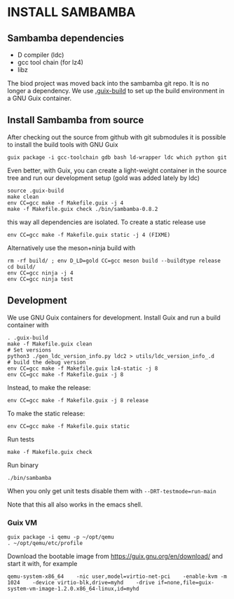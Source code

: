 # INSTALL SAMBAMBA

## Sambamba dependencies

* D compiler (ldc)
* gcc tool chain (for lz4)
* libz

The biod project was moved back into the sambamba git repo. It is no longer a dependency. We use [.guix-build](.guixbuild) to set up the build environment in a GNU Guix container.

## Install Sambamba from source

After checking out the source from github with git submodules it is
possible to install the build tools with GNU Guix

    guix package -i gcc-toolchain gdb bash ld-wrapper ldc which python git

Even better, with Guix, you can create a light-weight container in the source tree
and run our development setup (gold was added lately by ldc)

    source .guix-build
    make clean
    env CC=gcc make -f Makefile.guix -j 4
    make -f Makefile.guix check ./bin/sambamba-0.8.2

this way all dependencies are isolated. To create a static release use

    env CC=gcc make -f Makefile.guix static -j 4 (FIXME)

Alternatively use the meson+ninja build with

    rm -rf build/ ; env D_LD=gold CC=gcc meson build --buildtype release
    cd build/
    env CC=gcc ninja -j 4
    env CC=gcc ninja test

## Development

We use GNU Guix containers for development. Install Guix and run a build
container with

    . .guix-build
    make -f Makefile.guix clean
    # Set versions
    python3 ./gen_ldc_version_info.py ldc2 > utils/ldc_version_info_.d
    # build the debug version
    env CC=gcc make -f Makefile.guix lz4-static -j 8
    env CC=gcc make -f Makefile.guix -j 8

Instead, to make the release:

    env CC=gcc make -f Makefile.guix -j 8 release

To make the static release:

    env CC=gcc make -f Makefile.guix static

Run tests

    make -f Makefile.guix check

Run binary

    ./bin/sambamba

When you only get unit tests disable them with `--DRT-testmode=run-main`

Note that this all also works in the emacs shell.

### Guix VM

    guix package -i qemu -p ~/opt/qemu
    . ~/opt/qemu/etc/profile

Download the bootable image from https://guix.gnu.org/en/download/ and
start it with, for example

    qemu-system-x86_64    -nic user,model=virtio-net-pci    -enable-kvm -m 1024    -device virtio-blk,drive=myhd    -drive if=none,file=guix-system-vm-image-1.2.0.x86_64-linux,id=myhd
